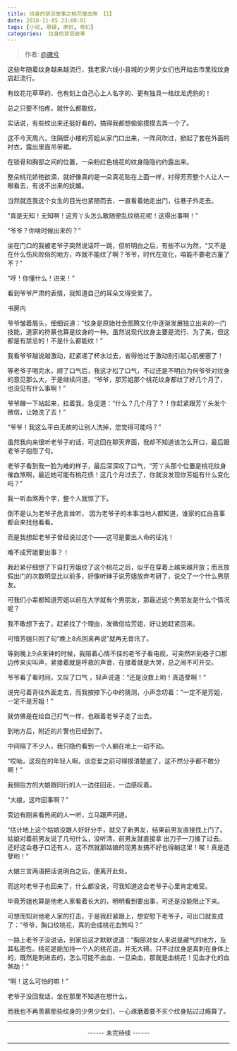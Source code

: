 ```yaml
---
title: 纹身的禁忌故事之桃花催血煞 【1】
date: 2018-11-05 23:08:01
tags: [小说, 悬疑, 原创, 奇幻]
categories:  纹身的禁忌故事
---
```


> 作者: [@魂兮](http://weibo.com/paigu77)

这些年随着纹身越来越流行，我老家六线小县城的少男少女们也开始去市里找纹身店赶流行。

有纹花花草草的、也有刻上自己心上人名字的、更有独具一格纹龙虎豹的！

总之只要不怕疼，就什么都敢纹。

实话说，有些纹出来还挺好看的，搞得我都想偷偷摸摸去弄一个了。

这不今天周六，住隔壁小楼的芳姐从家门口出来，一阵风吹过，掀起了套在外面的衬衣，露出里面吊带裙。

在锁骨和胸部之间的位置，一朵粉红色桃花的纹身隐隐约约露出来。

整朵桃花娇艳欲滴，就好像真的是一朵真花贴在上面一样，衬得芳芳整个人让人一眼看去，有说不出来的妩媚。

当然就连我这个女生的目光也紧随而去，一直看着她走出门，往巷子外走去。

“真是无知！无知啊！这芳丫头怎么敢随便乱纹桃花呢！这得出事啊！”

“爷爷？你啥时候出来的？”

坐在门口的我被老爷子突然说话吓一跳，但听明白之后，有些不以为然，“又不是在什么伤风败俗的地方，咋就不能纹了啊？爷爷，时代在变化，咱能不要老古董了不？”

“哼！你懂什么！进来！”

看到爷爷严肃的表情，我知道自己的耳朵又得受累了。

书房内

爷爷皱着眉头，细细说道：“纹身是原始社会图腾文化中逐渐发展独立出来的一门技能，道家的符篆也算是纹身的一种。虽然说现代纹身主要是流行、为了美，但这都是有禁忌的！不是什么都能纹！”

我看爷爷越说越激动，赶紧递了杯水过去，省得他过于激动别引起心肌梗塞了！

等老爷子喝完水，顺了口气后，我这才松了口气，不过还是不明白为何爷爷对纹身的意见那么大，于是继续问道，“爷爷，那芳姐那个桃花纹身都纹了好几个月了，也没见有什么事啊！”

爷爷蹭一下站起来，拉着我，急促道：“什么？几个月了？！你赶紧跟芳丫头发个微信，让她洗了去！”

“爷爷！我这么平白无故的让别人洗掉，您觉得可能吗？”

虽然我向来很听老爷子的话，可这回在聊天界面，我却不知道该怎么开口，最后跟老爷子抱怨了句。

老爷子看到我一脸为难的样子，最后深深叹了口气，“芳丫头那个位置是桃花纹身催血煞啊，最近她可能有桃花债！这几个月过去了，你就没发现你芳姐有什么变化吗？”

我一听血煞两个字，整个人就惊了下。

倒不是认为老爷子危言耸听， 因为老爷子的本事当地人都知道，谁家的红白喜事都会来找他看看。

而是我想起老爷子曾经说过这个——这可是要出人命的征兆！

难不成芳姐要出事？！

我赶紧仔细想了下自打芳姐纹了这个桃花之后，似乎在穿着上越来越开放；而且放假出门的次数明显比以前多，好像听婶子说芳姐放弃考研了，说交了一个什么男朋友。

可我们小辈都知道芳姐以前在大学就有个男朋友，那最近这个男朋友是什么个情况呢？

我不敢想下去了，赶紧找了个理由，发微信给芳姐，好让她赶紧回来。

可惜芳姐只回了句“晚上8点回来再说”就再无音讯了。

等到晚上9点来钟的时候，我陪着心情不佳的老爷子看电视，可突然听到巷子口那边传来尖叫声，紧接着就是呼救的声音，在接着就是大哭，总之闹不可开交。

爷爷看了看时间，又叹了口气 ，轻声说道：“还是没救上哟！真造孽啊！”

说完弓着背往外面走去，而我按捺下心中的猜测，小声念叨着：“一定不是芳姐，一定不是芳姐！”

就仿佛是在给自己打气一样，也跟着老爷子走了出去。

到地方后，附近的片警也已经到了。

中间隔了不少人，我只隐约看到一个人躺在地上一动不动。

“哎呦，这现在的年轻人啊，谈恋爱之前可得摸清楚底了，这不然分手都不敢分啊！”

我侧后方的大娘跟同行的人一边往回走，一边感叹着。

“大娘，这咋回事啊？”

旁边有刚来看热闹的人一听，立马跟声问道。

“估计地上这个姑娘没跟人好好分手，就交了新男友，结果前男友直接找上门了。姑娘对着前男友说了几句什么，没听清，前男友就直接拿
出刀子一刀捅了过去。还好这会巷子口还有人，这不然就那姑娘的现男友搞不好也得躺这里！唉！真是造孽哟！”

大娘三言两语把话说明白之后，便离开此处。

而这时老爷子也回来了，什么都没说，可我知道这会老爷子心里肯定难受。

毕竟芳姐也算是他老人家看着长大的，明明看到要出事，可还是没能阻止下来。

可想而知对他老人家的打击，于是我赶紧跟上，想安慰下老爷子，可出口就变成了：“爷爷，胸口纹桃花，真的会成桃花血煞吗？”

一路上老爷子没说话，到家后这才默默说道：“胸部对女人来说是藏气的地方，及其私密性。桃花是能加持一个人的桃花运，并无大碍。只不过纹身是真刺在身体上的，既然是刺进去的，怎么可能不出血，一旦染血，那就是血桃花！见血才化的血煞劫！”

“啊！这么可怕的嘛！”

老爷子没回我话，坐在那里不知道在想什么。

而我也不再羡慕那些纹身的少男少女们，一心琢磨着要不买个纹身贴过过瘾算了。

---

<center> ------ 未完待续 ------ </center>

---
